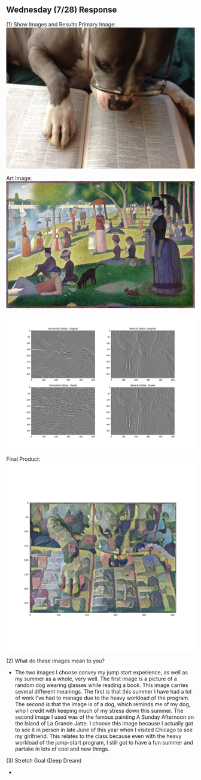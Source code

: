 ## Wednesday (7/28) Response

(1) Show Images and Results
Primary Image:
![img_86.png](img_86.png)

Art Image:
![img_85.png](img_85.png)

![img_88.png](img_88.png)

Final Product:
![img_87.png](img_87.png)

(2) What do these images mean to you?

- 	The two images I choose convey my jump start experience, as well as my summer as a whole, very well. 
     The first image is a picture of a random dog wearing glasses while reading a book. This image carries several 
     different meanings. The first is that this summer I have had a lot of work I’ve had to manage due to the heavy 
     workload of the program. The second is that the image is of a dog, which reminds me of my dog, who  I credit 
     with keeping much of my stress down this summer. The second image I used was of the famous painting A Sunday 
     Afternoon on the Island of La Grande Jatte. I choose this image because I actually got to see it in person in late 
     June of this year when I visited Chicago to see my girlfriend. This relates to the class because even with the 
     heavy workload of the jump-start program, I still got to have a fun summer and partake in lots of cool and new 
     things.


(3) Stretch Goal (Deep Dream)

- 
